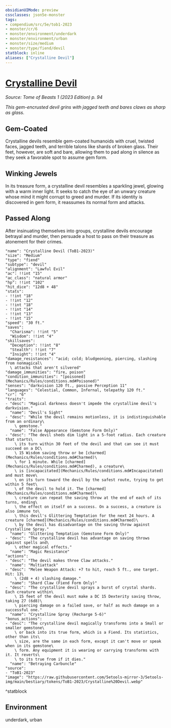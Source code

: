 ```yaml
---
obsidianUIMode: preview
cssclasses: json5e-monster
tags:
- compendium/src/5e/tob1-2023
- monster/cr/6
- monster/environment/underdark
- monster/environment/urban
- monster/size/medium
- monster/type/fiend/devil
statblock: inline
aliases: ["Crystalline Devil"]
---
```

# [Crystalline Devil](Mechanics\bestiary\fiend/crystalline-devil-tob1-2023.md)
*Source: Tome of Beasts 1 (2023 Edition) p. 94*  

*This gem-encrusted devil grins with jagged teeth and bares claws as sharp as glass.*

## Gem-Coated

Crystalline devils resemble gem-coated humanoids with cruel, twisted faces, jagged teeth, and terrible talons like shards of broken glass. Their feet, however, are soft and bare, allowing them to pad along in silence as they seek a favorable spot to assume gem form.

## Winking Jewels

In its treasure form, a crystalline devil resembles a sparkling jewel, glowing with a warm inner light. It seeks to catch the eye of an unwary creature whose mind it might corrupt to greed and murder. If its identity is discovered in gem form, it reassumes its normal form and attacks.

## Passed Along

After insinuating themselves into groups, crystalline devils encourage betrayal and murder, then persuade a host to pass on their treasure as atonement for their crimes.

```statblock
"name": "Crystalline Devil (ToB1-2023)"
"size": "Medium"
"type": "fiend"
"subtype": "devil"
"alignment": "Lawful Evil"
"ac": !!int "15"
"ac_class": "natural armor"
"hp": !!int "102"
"hit_dice": "12d8 + 48"
"stats":
- !!int "18"
- !!int "12"
- !!int "18"
- !!int "14"
- !!int "13"
- !!int "15"
"speed": "30 ft."
"saves":
  "Charisma": !!int "5"
  "Wisdom": !!int "4"
"skillsaves":
  "Deception": !!int "8"
  "Stealth": !!int "7"
  "Insight": !!int "4"
"damage_resistances": "acid; cold; bludgeoning, piercing, slashing from nonmagical\
  \ attacks that aren't silvered"
"damage_immunities": "fire, poison"
"condition_immunities": "[poisoned](Mechanics/Rules/conditions.md#Poisoned)"
"senses": "darkvision 120 ft., passive Perception 11"
"languages": "Celestial, Common, Infernal, telepathy 120 ft."
"cr": "6"
"traits":
- "desc": "Magical darkness doesn't impede the crystalline devil's darkvision."
  "name": "Devil's Sight"
- "desc": "While the devil remains motionless, it is indistinguishable from an ordinary\
    \ gemstone."
  "name": "False Appearance (Gemstone Form Only)"
- "desc": "The devil sheds dim light in a 5-foot radius. Each creature that starts\
    \ its turn within 30 feet of the devil and that can see it must succeed on a DC\
    \ 15 Wisdom saving throw or be [charmed](Mechanics/Rules/conditions.md#Charmed)\
    \ for 1 minute. While [charmed](Mechanics/Rules/conditions.md#Charmed), a creature\
    \ is [incapacitated](Mechanics/Rules/conditions.md#Incapacitated) and must move\
    \ on its turn toward the devil by the safest route, trying to get within 5 feet\
    \ of the devil to hold it. The [charmed](Mechanics/Rules/conditions.md#Charmed)\
    \ creature can repeat the saving throw at the end of each of its turns, ending\
    \ the effect on itself on a success. On a success, a creature is also immune to\
    \ this devil's Glittering Temptation for the next 24 hours. A creature [charmed](Mechanics/Rules/conditions.md#Charmed)\
    \ by the devil has disadvantage on the saving throw against Crystalline Spray."
  "name": "Glittering Temptation (Gemstone Form Only)"
- "desc": "The crystalline devil has advantage on saving throws against spells and\
    \ other magical effects."
  "name": "Magic Resistance"
"actions":
- "desc": "The devil makes three Claw attacks."
  "name": "Multiattack"
- "desc": "Melee Weapon Attack: +7 to hit, reach 5 ft., one target. Hit: 13\
    \ (2d8 + 4) slashing damage."
  "name": "Shard Claw (Fiend Form Only)"
- "desc": "The crystalline devil sprays a burst of crystal shards. Each creature within\
    \ 15 feet of the devil must make a DC 15 Dexterity saving throw, taking 27 (6d8)\
    \ piercing damage on a failed save, or half as much damage on a successful one."
  "name": "Crystalline Spray (Recharge 5-6)"
"bonus_actions":
- "desc": "The crystalline devil magically transforms into a Small or smaller gemstone\
    \ or back into its true form, which is a Fiend. Its statistics, other than its\
    \ size, are the same in each form, except it can't move or speak when in its gemstone\
    \ form. Any equipment it is wearing or carrying transforms with it. It reverts\
    \ to its true from if it dies."
  "name": "Betraying Carbuncle"
"source":
- "ToB1-2023"
"image": "https://raw.githubusercontent.com/5etools-mirror-3/5etools-img/main/bestiary/tokens/ToB1-2023/Crystalline%20Devil.webp"
```
^statblock

## Environment

underdark, urban